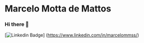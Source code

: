# Marcelo Motta de Mattos

### Hi there 👋

[![Linkedin Badge](https://img.shields.io/badge/-Marcelo%20Matos-6633cc?style=flat-square&logo=Linkedin&logoColor=white&link=https://www.linkedin.com/in/marcelommss/)]
(https://www.linkedin.com/in/marcelommss/) 
<!--
**marcelommss/marcelommss** is a ✨ _special_ ✨ repository because its `README.md` (this file) appears on your GitHub profile.

Here are some ideas to get you started:

- 🔭 I’m currently working on ...
- 🌱 I’m currently learning ...
- 👯 I’m looking to collaborate on ...
- 🤔 I’m looking for help with ...
- 💬 Ask me about ...
- 📫 How to reach me: ...
- 😄 Pronouns: ...
- ⚡ Fun fact: ...
-->
